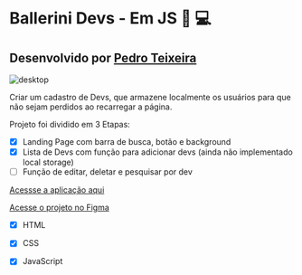# Ballerini Devs - Em JS 🖖 💻
## Desenvolvido por [Pedro Teixeira](https://www.linkedin.com/in/preisteixeira/)

![desktop](https://media.discordapp.net/attachments/942807001799491584/943519789639413831/unknown.png?width=1025&height=470)

Criar um cadastro de Devs, que armazene localmente os usuários para que não sejam perdidos ao recarregar a página.

Projeto foi dividido em 3 Etapas:

- [x] Landing Page com barra de busca, botão e background
- [x]  Lista de Devs com função para adicionar devs (ainda não implementado local storage)
- [ ]  Função de editar, deletar e pesquisar por dev

[Acessse a aplicação aqui](https://boca3l.github.io/balle-devs-NoReact/)

[Acesse o projeto no Figma](https://www.figma.com/file/FX14O2BvLp8UEbXrSkdcUc/Ballerini-Devs?node-id=0%3A1)

- [x] HTML
- [x] CSS
- [x] JavaScript

